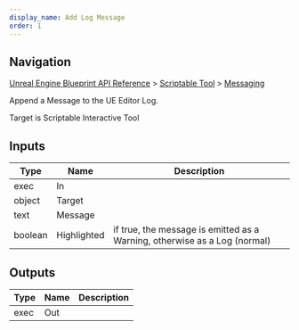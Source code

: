 ```yaml
---
display_name: Add Log Message
order: 1
---
```

## Navigation

[Unreal Engine Blueprint API Reference](https://dev.epicgames.com/documentation/en-us/unreal-engine/BlueprintAPI) > [Scriptable Tool](https://dev.epicgames.com/documentation/en-us/unreal-engine/BlueprintAPI/ScriptableTool) > [Messaging](https://dev.epicgames.com/documentation/en-us/unreal-engine/BlueprintAPI/ScriptableTool/Messaging)

Append a Message to the UE Editor Log.

Target is Scriptable Interactive Tool

## Inputs

| Type | Name | Description |
| --- | --- | --- |
| exec | In |  |
| object | Target |  |
| text | Message |  |
| boolean | Highlighted | if true, the message is emitted as a Warning, otherwise as a Log (normal) |

## Outputs

| Type | Name | Description |
| --- | --- | --- |
| exec | Out |  |
